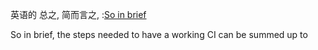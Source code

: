 英语的 总之, 简而言之, :[So in brief](https://docs.gitlab.com/ee/ci/quick_start/README.html)

So in brief, the steps needed to have a working CI can be summed up to


